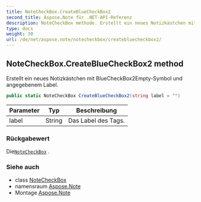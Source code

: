 ```yaml
---
title: NoteCheckBox.CreateBlueCheckBox2
second_title: Aspose.Note für .NET-API-Referenz
description: NoteCheckBox methode. Erstellt ein neues Notizkästchen mit BlueCheckBox2EmptySymbol und angegebenem Label.
type: docs
weight: 30
url: /de/net/aspose.note/notecheckbox/createbluecheckbox2/
---
```

## NoteCheckBox.CreateBlueCheckBox2 method

Erstellt ein neues Notizkästchen mit BlueCheckBox2Empty-Symbol und angegebenem Label.

```csharp
public static NoteCheckBox CreateBlueCheckBox2(string label = "")
```

| Parameter | Typ | Beschreibung |
| --- | --- | --- |
| label | String | Das Label des Tags. |

### Rückgabewert

Die[`NoteCheckBox`](../) .

### Siehe auch

* class [NoteCheckBox](../)
* namensraum [Aspose.Note](../../notecheckbox/)
* Montage [Aspose.Note](../../../)


